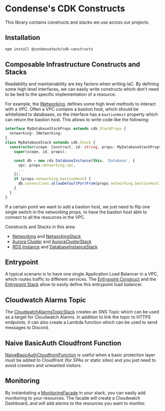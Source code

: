 # Condense's CDK Constructs

This library contains constructs and stacks we use across our projects.

## Installation

```bash
npm install @condensetech/cdk-constructs
```

## Composable Infrastructure Constructs and Stacks

Readability and maintainability are key factors when writing IaC. By defining some high level interfaces, we can easily write constructs which don't need to be tied to the specific implementation of a resource.

For example, the [INetworking](lib/interfaces.ts), defines some high level methods to interact with a VPC. Often a VPC contains a bastion host, which should be whitelisted to databases, so the interface has a `bastionHost` property which can return the bastion host. This allows to write code like the following:

```ts
interface MyDatabaseStackProps extends cdk.StackProps {
  networking: INetworking;
}
class MyDatabaseStack extends cdk.Stack {
  constructor(scope: Construct, id: string, props: MyDatabaseStackProps) {
    super(scope, id, props);

    const db = new rds.DatabaseInstance(this, 'Database', {
      vpc: props.networking.vpc,
      ...
    });
    if (props.networking.bastionHost) {
      db.connections.allowDefaultPortFrom(props.networking.bastionHost);
    }
  }
}
```

If a certain point we want to add a bastion host, we just need to flip one single switch in the networking props, to have the bastion host able to connect to all the resources in the VPC.

Constructs and Stacks in this area:
- [Networking](lib/constructs/networking.ts) and [NetworkingStack](lib/stacks/networking.ts)
- [Aurora Cluster](lib/constructs/aurora-cluster.ts) and [AuroraClusterStack](lib/stacks/aurora-cluster.ts)
- [RDS Instance](lib/constructs/database-instance.ts) and [DatabaseInstanceStack](lib/stacks/database-instance.ts)

## Entrypoint

A typical scenario is to have one single Application Load Balancer in a VPC, which routes traffic to different services. The [Entrypoint Construct](lib/constructs/entrypoint.ts) and the [Entrypoint Stack](lib/stacks/entrypoint-stack.ts) allow to easily define this entrypoint load balancer.

## Cloudwatch Alarms Topic

The [CloudwatchAlarmsTopicStack](lib/stacks/cloudwatch-alarms-topic-stack.ts) creates an SNS Topic which can be used as a target for Cloudwatch Alarms. In addition to link the topic to HTTPS endpoints, it can also create a Lambda function which can be used to send messages to Discord.

## Naive BasicAuth Cloudfront Function

[NaiveBasicAuthCloudfrontFunction](lib/constructs/naive-basic-auth-cloudfront-function.ts) is useful when a basic protection layer must be added to Cloudfront (for SPAs or static sites) and you just need to avoid crawlers and unwanted visitors.

## Monitoring

By instantiating a [MonitoringFacade](lib/constructs/monitoring/monitoring-facade.ts) in your stack, you can easily add monitoring to your resources. The facade will create a Cloudwatch Dashboard, and will add alarms to the resources you want to monitor.
